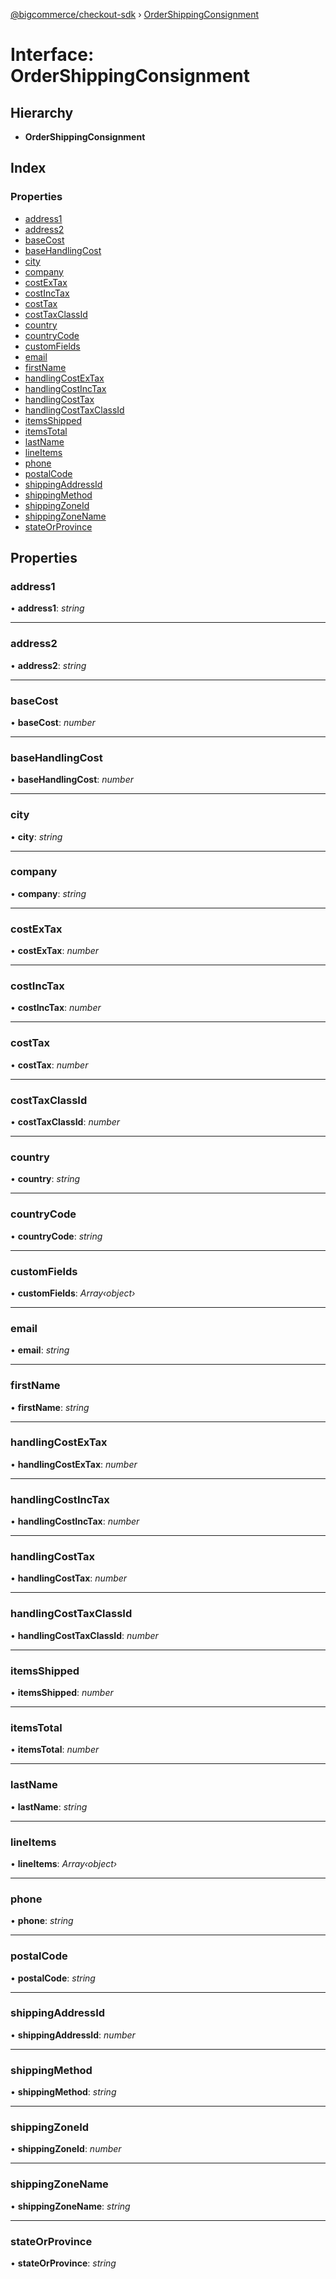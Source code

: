 [@bigcommerce/checkout-sdk](../README.md) › [OrderShippingConsignment](ordershippingconsignment.md)

# Interface: OrderShippingConsignment

## Hierarchy

* **OrderShippingConsignment**

## Index

### Properties

* [address1](ordershippingconsignment.md#address1)
* [address2](ordershippingconsignment.md#address2)
* [baseCost](ordershippingconsignment.md#basecost)
* [baseHandlingCost](ordershippingconsignment.md#basehandlingcost)
* [city](ordershippingconsignment.md#city)
* [company](ordershippingconsignment.md#company)
* [costExTax](ordershippingconsignment.md#costextax)
* [costIncTax](ordershippingconsignment.md#costinctax)
* [costTax](ordershippingconsignment.md#costtax)
* [costTaxClassId](ordershippingconsignment.md#costtaxclassid)
* [country](ordershippingconsignment.md#country)
* [countryCode](ordershippingconsignment.md#countrycode)
* [customFields](ordershippingconsignment.md#customfields)
* [email](ordershippingconsignment.md#email)
* [firstName](ordershippingconsignment.md#firstname)
* [handlingCostExTax](ordershippingconsignment.md#handlingcostextax)
* [handlingCostIncTax](ordershippingconsignment.md#handlingcostinctax)
* [handlingCostTax](ordershippingconsignment.md#handlingcosttax)
* [handlingCostTaxClassId](ordershippingconsignment.md#handlingcosttaxclassid)
* [itemsShipped](ordershippingconsignment.md#itemsshipped)
* [itemsTotal](ordershippingconsignment.md#itemstotal)
* [lastName](ordershippingconsignment.md#lastname)
* [lineItems](ordershippingconsignment.md#lineitems)
* [phone](ordershippingconsignment.md#phone)
* [postalCode](ordershippingconsignment.md#postalcode)
* [shippingAddressId](ordershippingconsignment.md#shippingaddressid)
* [shippingMethod](ordershippingconsignment.md#shippingmethod)
* [shippingZoneId](ordershippingconsignment.md#shippingzoneid)
* [shippingZoneName](ordershippingconsignment.md#shippingzonename)
* [stateOrProvince](ordershippingconsignment.md#stateorprovince)

## Properties

###  address1

• **address1**: *string*

___

###  address2

• **address2**: *string*

___

###  baseCost

• **baseCost**: *number*

___

###  baseHandlingCost

• **baseHandlingCost**: *number*

___

###  city

• **city**: *string*

___

###  company

• **company**: *string*

___

###  costExTax

• **costExTax**: *number*

___

###  costIncTax

• **costIncTax**: *number*

___

###  costTax

• **costTax**: *number*

___

###  costTaxClassId

• **costTaxClassId**: *number*

___

###  country

• **country**: *string*

___

###  countryCode

• **countryCode**: *string*

___

###  customFields

• **customFields**: *Array‹object›*

___

###  email

• **email**: *string*

___

###  firstName

• **firstName**: *string*

___

###  handlingCostExTax

• **handlingCostExTax**: *number*

___

###  handlingCostIncTax

• **handlingCostIncTax**: *number*

___

###  handlingCostTax

• **handlingCostTax**: *number*

___

###  handlingCostTaxClassId

• **handlingCostTaxClassId**: *number*

___

###  itemsShipped

• **itemsShipped**: *number*

___

###  itemsTotal

• **itemsTotal**: *number*

___

###  lastName

• **lastName**: *string*

___

###  lineItems

• **lineItems**: *Array‹object›*

___

###  phone

• **phone**: *string*

___

###  postalCode

• **postalCode**: *string*

___

###  shippingAddressId

• **shippingAddressId**: *number*

___

###  shippingMethod

• **shippingMethod**: *string*

___

###  shippingZoneId

• **shippingZoneId**: *number*

___

###  shippingZoneName

• **shippingZoneName**: *string*

___

###  stateOrProvince

• **stateOrProvince**: *string*
